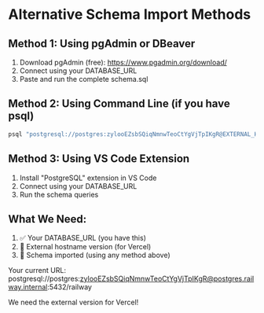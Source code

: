 # Alternative Schema Import Methods

## Method 1: Using pgAdmin or DBeaver
1. Download pgAdmin (free): https://www.pgadmin.org/download/
2. Connect using your DATABASE_URL
3. Paste and run the complete schema.sql

## Method 2: Using Command Line (if you have psql)
```bash
psql "postgresql://postgres:zylooEZsbSQiqNmnwTeoCtYgVjTpIKgR@EXTERNAL_HOST:5432/railway" -f "C:\Users\tonyt\ClubOps-SaaS\database\schema.sql"
```

## Method 3: Using VS Code Extension
1. Install "PostgreSQL" extension in VS Code
2. Connect using your DATABASE_URL
3. Run the schema queries

## What We Need:
1. ✅ Your DATABASE_URL (you have this)
2. 🔄 External hostname version (for Vercel)
3. 🔄 Schema imported (using any method above)

Your current URL: 
postgresql://postgres:zylooEZsbSQiqNmnwTeoCtYgVjTpIKgR@postgres.railway.internal:5432/railway

We need the external version for Vercel!
